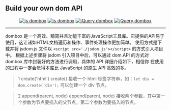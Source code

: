 ## Build your own dom API
<p align="center">
  <a href="https://github.com/yingjieweb/dombox"><img src="https://img.shields.io/badge/js%20dombox-%E4%B8%AD%E6%96%87-yellow" alt="js dombox"></a>
  <a href="https://github.com/yingjieweb/dombox/tree/master/lang/english/jsdom"><img src="https://img.shields.io/badge/js%20dombox-%E8%8B%B1%E6%96%87-yellow" alt="js dombox"></a>
  <a href="https://github.com/yingjieweb/dombox/tree/master/lang/chinese/jqdom"><img src="https://img.shields.io/badge/jQuery%20dombox-%E4%B8%AD%E6%96%87-blue" alt="jQuery dombox"></a>
  <a href="https://github.com/yingjieweb/dombox/tree/master/lang/english/jqdom"><img src="https://img.shields.io/badge/jQuery%20dombox-%E8%8B%B1%E6%96%87-blue" alt="jQuery dombox"></a>
</p>

------

dombox 是一个高效、精简并且功能丰富的JavaScript工具库。它提供的API易于使用，这让诸如HTML文档遍历和操作、事件处理操作更加简单。
使用方式是下载并将 jsdom.js 文件以 `<script src='./jsdom.js'></script>` 的方式引入项目中。
根据上述步骤将 jsdom 引入项目中后，可以通过 dom.API 的方式对 dombox 库中封装好的方法进行调用，具体的 API 详细介绍如下，相信你
在使用的过程中一定会觉得本库比 JavaScript 的原生 API 高效的多。

>1 create('html')
>    create() 接收一个 html 标签字符串，如：`let div = dom.create('div');` 可以创建一个 div 节点。

>2 append(parent, node)
>    append(parent, node) 接收两个参数，其中第一个参数为节点要插入的父节点，第二个参数为要插入的节点。
